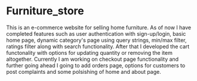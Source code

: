 # Furniture_store
This is an e-commerce website for selling home furniture.
As of now I have completed features such as user authentication with sign-up/login,
basic home page, dynamic category's page using query strings, min/max filter, ratings filter
along with search functionality.
After that I developed the cart functonality with options for updating quantity or removing the 
item altogether.
Currently I am working on checkout page functionality and further going ahead I going to add orders
page, options for customers to post complaints and some polsishing of home and about page.

